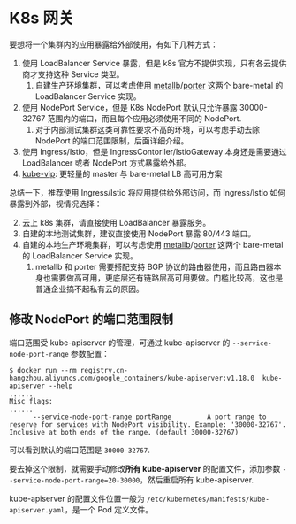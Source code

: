 # K8s 网关

要想将一个集群内的应用暴露给外部使用，有如下几种方式：

1. 使用 LoadBalancer Service 暴露，但是 k8s 官方不提供实现，只有各云提供商才支持这种 Service 类型。
   1. 自建生产环境集群，可以考虑使用 [metallb](https://github.com/metallb/metallb)/[porter](https://github.com/kubesphere/porter) 这两个 bare-metal 的 LoadBalancer Service 实现。
2. 使用 NodePort Service，但是 K8s NodePort 默认只允许暴露 30000-32767 范围内的端口，而且每个应用必须使用不同的 NodePort.
   1. 对于内部测试集群这类可靠性要求不高的环境，可以考虑手动去除 NodePort 的端口范围限制，后面详细介绍。
3. 使用 Ingress/Istio，但是 IngressContorller/IstioGateway 本身还是需要通过 LoadBalancer 或者 NodePort 方式暴露给外部。
4. [kube-vip](https://github.com/kube-vip/kube-vip): 更轻量的 master 与 bare-metal LB 高可用方案

总结一下，推荐使用 Ingress/Istio 将应用提供给外部访问，而 Ingress/Istio 如何暴露到外部，视情况选择：

2. 云上 k8s 集群，请直接使用 LoadBalancer 暴露服务。
1. 自建的本地测试集群，建议直接使用 NodePort 暴露 80/443 端口。
3. 自建的本地生产环境集群，可以考虑使用 [metallb](https://github.com/metallb/metallb)/[porter](https://github.com/kubesphere/porter) 这两个 bare-metal 的 LoadBalancer Service 实现。
   1. metallb 和 porter 需要搭配支持 BGP 协议的路由器使用，而且路由器本身也需要做高可用，更底层还有链路层高可用要做。门槛比较高，这也是普通企业搞不起私有云的原因。


## 修改 NodePort 的端口范围限制

端口范围受 kube-apiserver 的管理，可通过 kube-apiserver 的 `--service-node-port-range` 参数配置：

```shell
$ docker run --rm registry.cn-hangzhou.aliyuncs.com/google_containers/kube-apiserver:v1.18.0  kube-apiserver --help
......
Misc flags:
......
      --service-node-port-range portRange         A port range to reserve for services with NodePort visibility. Example: '30000-32767'. Inclusive at both ends of the range. (default 30000-32767)

```

可以看到默认的端口范围是 `30000-32767`.

要去掉这个限制，就需要手动修改**所有 kube-apiserver** 的配置文件，添加参数 `--service-node-port-range=20-30000`，然后重启所有 kube-apiserver.

kube-apiserver 的配置文件位置一般为 `/etc/kubernetes/manifests/kube-apiserver.yaml`，是一个 Pod 定义文件。
